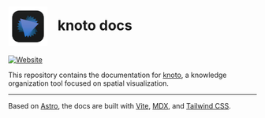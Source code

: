 <h1><img src="./public/favicon.svg" alt="logo" width="80" align="center"/>&nbsp;&nbsp;&nbsp;knoto docs</h1>

<a href="https://knoto.whatphilipdoes.com"><img alt="Website" src="https://img.shields.io/website?url=https%3A%2F%2Fknoto.whatphilipdoes.com%2F&label=docs&up_message=online&down_message=offline"></a>

This repository contains the documentation for [knoto](https://github.com/whatphilipcodes/knoto), a knowledge organization tool focused on spatial visualization.

---

Based on [Astro](https://astro.build/), the docs are built with [Vite](https://vitejs.dev/), [MDX](https://mdxjs.com/), and [Tailwind CSS](https://tailwindcss.com/).
